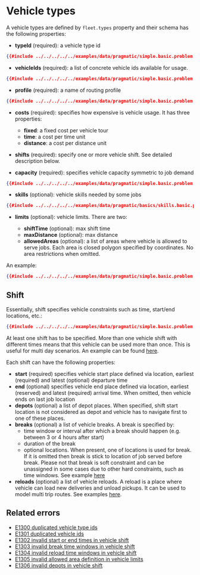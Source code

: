 # Vehicle types

A vehicle types are defined by `fleet.types` property and their schema has the following properties:

- **typeId** (required): a vehicle type id
```json
{{#include ../../../../../examples/data/pragmatic/simple.basic.problem.json:98}}
```

- **vehicleIds** (required): a list of concrete vehicle ids available for usage.
```json
{{#include ../../../../../examples/data/pragmatic/simple.basic.problem.json:99:101}}
```

- **profile** (required): a name of routing profile
```json
{{#include ../../../../../examples/data/pragmatic/simple.basic.problem.json:102}}
```

- **costs** (required): specifies how expensive is vehicle usage. It has three properties:
                                     
    - **fixed**: a fixed cost per vehicle tour
    - **time**: a cost per time unit
    - **distance**: a cost per distance unit

- **shifts** (required): specify one or more vehicle shift. See detailed description below.

- **capacity** (required): specifies vehicle capacity symmetric to job demand
```json
{{#include ../../../../../examples/data/pragmatic/simple.basic.problem.json:126:128}}
```

- **skills** (optional): vehicle skills needed by some jobs
```json
{{#include ../../../../../examples/data/pragmatic/basics/skills.basic.problem.json:120:122}}
```

- **limits** (optional): vehicle limits. There are two:
    
    - **shiftTime** (optional): max shift time
    - **maxDistance** (optional): max distance
    - **allowedAreas** (optional): a list of areas where vehicle is allowed to serve jobs. Each area is closed polygon
      specified by coordinates. No area restrictions when omitted.

An example:

```json
{{#include ../../../../../examples/data/pragmatic/simple.basic.problem.json:97:129}}
``` 

## Shift

Essentially, shift specifies vehicle constraints such as time, start/end locations, etc.:

```json
{{#include ../../../../../examples/data/pragmatic/simple.basic.problem.json:109:124}}
```

At least one shift has to be specified. More than one vehicle shift with different times means that this vehicle can be
used more than once. This is useful for multi day scenarios. An example can be found [here](../../../examples/pragmatic/basics/multi-day.md).

Each shift can have the following properties:

- **start** (required) specifies vehicle start place defined via location, earliest (required) and latest (optional) departure time
- **end** (optional) specifies vehicle end place defined via location, earliest (reserved) and latest (required) arrival time.
    When omitted, then vehicle ends on last job location
- **depots** (optional) a list of depot places. When specified, shift start location is not considered as depot and
    vehicle has to navigate first to one of these places.
- **breaks** (optional) a list of vehicle breaks. A break is specified by:
     - time window or interval after which a break should happen (e.g. between 3 or 4 hours after start)
     - duration of the break
     - optional locations. When present, one of locations is used for break. If it is omitted then break is stick to
       location of job served before break.
    Please not that break is soft constraint and can be unassigned in some cases due to other hard constraints, such as
    time windows.
    See example [here](../../../examples/pragmatic/basics/break.md)
- **reloads** (optional) a list of vehicle reloads. A reload is a place where vehicle can load new deliveries and unload
    pickups. It can be used to model multi trip routes.
    See examples [here](../../../examples/pragmatic/basics/reload.md).


## Related errors

* [E1300 duplicated vehicle type ids](../errors/index.md#e1300)
* [E1301 duplicated vehicle ids](../errors/index.md#e1301)
* [E1302 invalid start or end times in vehicle shift](../errors/index.md#e1302)
* [E1303 invalid break time windows in vehicle shift](../errors/index.md#e1303)
* [E1304 invalid reload time windows in vehicle shift](../errors/index.md#e1304)
* [E1305 invalid allowed area definition in vehicle limits](../errors/index.md#e1305)
* [E1306 invalid depots in vehicle shift](../errors/index.md#e1306)